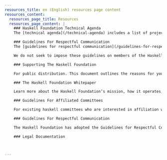 ```yaml
---
resources_title: en (English) resources page content
resources_content:
  resources_page_title: Resources
  resources_page_content: |
    ### Haskell Foundation Technical Agenda
    The [technical agenda](/technical-agenda) includes a list of projects that we expect the HF to cultivate and support, depending on resources. This list is meant to be suggestive, not definitive: as the HF continues to mature, we may find that other technical projects become more important than what is listed below. In particular, we expect the HF to support a function where we can collect feedback (encompassing instruments like surveys, interviews, and user studies), and then we hope to use that feedback to inform our technical priorities.

    ### Guidelines For Respectful Communication
    The [guidelines for respectful communication](/guidelines-for-respectful-communication) guide how the we aim to comport ourselves and act with respect in the community.

    We do not seek to impose these guidelines on members of the Haskell community generally. Rather it is a signal that we seek high standards of discourse in the Haskell community, and are willing to publicly hold ourselves to that standard, in the hope that others may voluntarily follow suit.

    ### Supporting The Haskell Foundation

    For public distribution. This document outlines the reasons for your organization to get involved with sponsorship for the Haskell Foundation.

    ### The Haskell Foundation Whitepaper

    Learn more about the Haskell Foundation’s mission, how it operates, and how you can get involved.

    ### Guidelines For Affiliated Committees

    For existing haskell committees who are interested in affiliation with the Haskell Foundation, this document outlines the requirements for participation.

    ### Guidelines For Respectful Communication

    The Haskell Foundation has adopted the Guidelines for Respectful Communication to guide how we interact with one another and with the broader haskell community. This document contains the full text of the Guidelines.

    ### Legal Documentation



---
```

